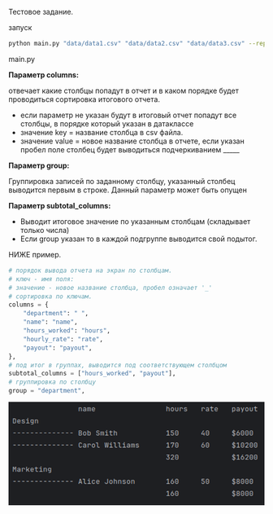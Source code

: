 Тестовое задание.

запуск
```bash
python main.py "data/data1.csv" "data/data2.csv" "data/data3.csv" --report payout
```
main.py

__Параметр columns:__

отвечает какие столбцы попадут в отчет и в каком порядке будет проводиться сортировка итогового отчета.
 - если параметр не указан будут в итоговый отчет попадут все столбцы, в порядке который указан в датаклассе
 - значение key = название столбца в csv файла.
 - значение value = новое название столбца в отчете, если указан пробел поле столбец будет выводиться подчеркиванием _____

__Параметр group:__

Группировка записей по заданному столбцу, указанный столбец выводится первым в строке. Данный параметр может быть опущен

__Параметр subtotal_columns:__
 - Выводит итоговое значение по указанным столбцам (складывает только числа) 
 - Если group указан то в каждой подгруппе выводится свой подытог.

НИЖЕ пример.
```python
# порядок вывода отчета на экран по столбцам.
# ключ - имя поля: 
# значение - новое название столбца, пробел означает '_'
# сортировка по ключам.
columns = {
    "department": " ",
    "name": "name",
    "hours_worked": "hours",
    "hourly_rate": "rate",
    "payout": "payout",
},
# под итог в группах, выводится под соответствующем столбцом
subtotal_columns = ["hours_worked", "payout"],
# группировка по столбцу
group = "department",

```


![img.png](img.png)

